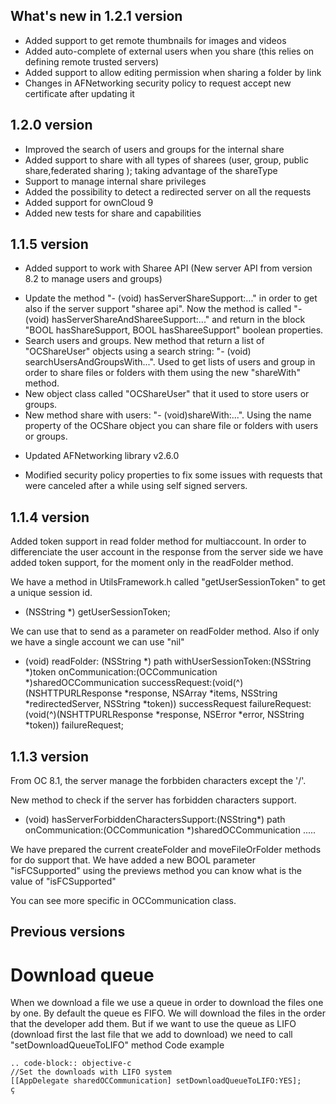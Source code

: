 ## What's new in 1.2.1 version

- Added support to get remote thumbnails for images and videos
- Added auto-complete of external users when you share (this relies on defining remote trusted servers)
- Added support to allow editing permission when sharing a folder by link
- Changes in AFNetworking security policy to request accept new certificate after updating it

## 1.2.0 version

- Improved the search of users and groups for the internal share
- Added support to share with all types of sharees (user, group, public share,federated sharing ); taking advantage of the  shareType
- Support to manage internal share privileges
- Added the possibility to detect a redirected server on all the requests
- Added support for ownCloud 9
- Added new tests for share and capabilities 


## 1.1.5 version

- Added support to work with Sharee API (New server API from version 8.2 to manage users and groups)

 + Update the method "- (void) hasServerShareSupport:..." in order to get also if the server support "sharee api". Now the method is called "- (void) hasServerShareAndShareeSupport:..." and return in the block "BOOL hasShareSupport, BOOL hasShareeSupport" boolean properties. 
 + Search users and groups. New method that return a list of "OCShareUser" objects using a search string: "- (void) searchUsersAndGroupsWith...". Used to get lists of users and group in order to share files or folders with them using the new "shareWith" method. 
 + New object class called "OCShareUser" that it used to store users or groups.
 + New method share with users: "- (void)shareWith:...". Using the name property of the OCShare object you can share file or folders with users or groups.

- Updated AFNetworking library v2.6.0

- Modified security policy properties to fix some issues with requests that were canceled after a while using self signed servers.
  

## 1.1.4 version

Added token support in read folder method for multiaccount. In order to differenciate the user account in the response from the server side we have added token support, for the moment only in the readFolder method.

We have a method in UtilsFramework.h called "getUserSessionToken" to get a unique session id.

+ (NSString *) getUserSessionToken;

We can use that to send as a parameter on readFolder method. Also if only we have a single account we can use "nil" 

- (void) readFolder: (NSString *) path withUserSessionToken:(NSString *)token
    onCommunication:(OCCommunication *)sharedOCCommunication
     successRequest:(void(^)(NSHTTPURLResponse *response, NSArray *items, NSString *redirectedServer, NSString *token)) successRequest
     failureRequest:(void(^)(NSHTTPURLResponse *response, NSError *error, NSString *token)) failureRequest;


##  1.1.3 version

From OC 8.1, the server manage the forbbiden characters except the '/'. 

New method to check if the server has forbidden characters support.
- (void) hasServerForbiddenCharactersSupport:(NSString*) path onCommunication:(OCCommunication *)sharedOCCommunication .....

We have prepared the current createFolder and moveFileOrFolder methods for do support that. We have added a new BOOL parameter "isFCSupported" using the previews method you can know what is the value of "isFCSupported"

You can see more specific in OCCommunication class.

## Previous versions


# Download queue
When we download a file we use a queue in order to download the files one by one. 
By default the queue es FIFO. We will download the files in the order that the developer add them.
But if we want to use the queue as LIFO (download first the last file that we add to download) we need to call "setDownloadQueueToLIFO" method
Code example
~~~~~~~~~~~~
.. code-block:: objective-c
//Set the downloads with LIFO system
[[AppDelegate sharedOCCommunication] setDownloadQueueToLIFO:YES];
ç
